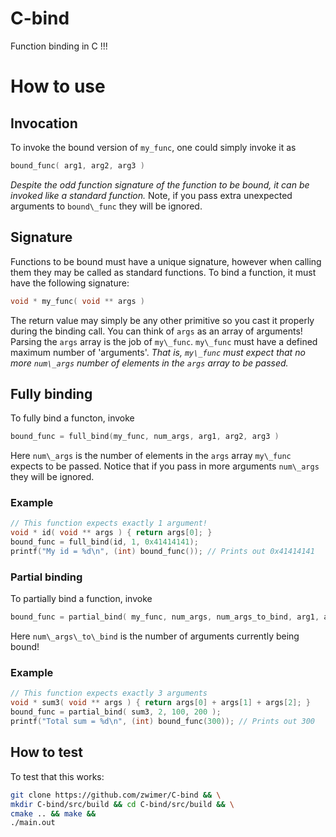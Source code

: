 # C-bind
Function binding in C !!!

# How to use

## Invocation
To invoke the bound version of `my_func`, one could simply invoke it as 
```C
bound_func( arg1, arg2, arg3 )
```
*Despite the odd function signature of the function to be bound, it can be invoked like a standard function.*
Note, if you pass extra unexpected arguments to `bound\_func` they will be ignored.

## Signature
Functions to be bound must have a unique signature, however when calling them they may be called as standard functions.
To bind a function, it must have the following signature:
```C
void * my_func( void ** args )
```
The return value may simply be any other primitive so you cast it properly during the binding call.
You can think of `args` as an array of arguments!
Parsing the `args` array is the job of `my\_func`. `my\_func` must have a defined maximum number of 'arguments'. 
*That is, `my\_func` must expect that no more `num\_args` number of elements in the `args` array to be passed.*

## Fully binding
To fully bind a functon, invoke
```C
bound_func = full_bind(my_func, num_args, arg1, arg2, arg3 )
```
Here `num\_args` is the number of elements in the `args` array `my\_func` expects to be passed. Notice that if you pass in more arguments `num\_args` they will be ignored.

### Example
```C
// This function expects exactly 1 argument!
void * id( void ** args ) { return args[0]; }
bound_func = full_bind(id, 1, 0x41414141);
printf("My id = %d\n", (int) bound_func());	// Prints out 0x41414141
```

### Partial binding
To partially bind a function, invoke
```C
bound_func = partial_bind( my_func, num_args, num_args_to_bind, arg1, arg2);
```
Here `num\_args\_to\_bind` is the number of arguments currently being bound!

### Example
```C
// This function expects exactly 3 arguments
void * sum3( void ** args ) { return args[0] + args[1] + args[2]; }
bound_func = partial_bind( sum3, 2, 100, 200 );
printf("Total sum = %d\n", (int) bound_func(300)); // Prints out 300
```

## How to test
To test that this works:
```bash
git clone https://github.com/zwimer/C-bind && \
mkdir C-bind/src/build && cd C-bind/src/build && \
cmake .. && make &&
./main.out
```
